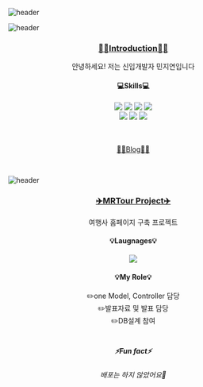 ![header](https://capsule-render.vercel.app/api?type=waving&color=0:A2F6FF,100:0054FF&height=239&section=header&text=Hello!%20I'm%20Min-nee&fontSize=80&fontColor=FFFFFF&animation=fadeIn&fontAlign=50)

<!--About ME-->

![header](https://capsule-render.vercel.app/api?type=transparent&height=150&section=header&text=About%20ME&fontSize=50&fontColor=DB9CFF)

<div align = center>
  <a href="https://github.com/Min-nee/Min-nee">
  <h3>🙋‍♀️Introduction🙋‍♀️</h3>
  </a>
  <span>
    안녕하세요! 저는 신입개발자 민지연입니다
  </span>
  <br>
  <h4>💻Skills💻</h4>
  <img src="https://img.shields.io/badge/Java-993800?style=flat&logo=Java&logoColor=white"/>
  <img src="https://img.shields.io/badge/Html5-E34F26?style=flat&logo=Html5&logoColor=white"/>
  <img src="https://img.shields.io/badge/CSS-1572B6?style=flat&logo=CSS3&logoColor=white"/>
  <img src="https://img.shields.io/badge/JavaScript-F7DF1E?style=flat&logo=JavaScript&logoColor=white"/>
  <br>
  <img src="https://img.shields.io/badge/JQuery-0769AD?style=flat&logo=JQuery&logoColor=white"/>
  <img src="https://img.shields.io/badge/OracleDB-F80000?style=flat&logo=Oracle&logoColor=white"/>
  <img src="https://img.shields.io/badge/SpringFramework-6DB33F?style=flat&logo=Spring&logoColor=white"/>

  <br><br>
  <a href = "https://hellominz.tistory.com/">
  👩‍💻Blog👩‍💻</a>
  
</div>

<br>
<!--About Project-->

![header](https://capsule-render.vercel.app/api?type=transparent&height=150&section=header&text=About%20Project&fontSize=50&fontColor=2478FF)

<div align = center>
  <h3><a href = "https://github.com/Min-nee/MRTour">✈️MRTour Project✈️</a></h3>
  <span>
    여행사 홈페이지 구축 프로젝트
  </span>
  
  <br>
  <h4>💡Laugnages💡</h4>
      <a href="https://github.com/Min-nee/MRTour">
        <img align="center" src="https://github-readme-stats.vercel.app/api/top-langs/?username=Min-nee&layout=compact&repo=MRTour" />
      </a>
  
  <br>
  
  <h4>💡My Role💡</h4>
      ✏️one Model, Controller 담당 <br> 
      ✏️발표자료 및 발표 담당 <br>
      ✏️DB설계 참여 <br>

<br>
  
  <h5>⚡Fun fact⚡</h5>
  <h6>배포는 하지 않았어요👻</h6>
</div>

